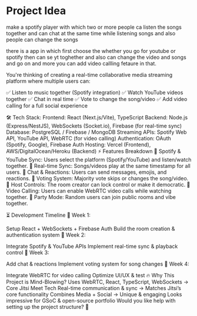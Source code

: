 # Project Idea
make a spotify player with which two or more people ca listen the songs together and can chat at the same time while listening songs and also people can change the songs 

there is a app in which first choose the whether you go for youtube or spotify then can se yt toghether and also can change the video and songs and go on and more you can add video callling fetaure in that.



You're thinking of creating a real-time collaborative media streaming platform where multiple users can:

✅ Listen to music together (Spotify integration)
✅ Watch YouTube videos together
✅ Chat in real time
✅ Vote to change the song/video
✅ Add video calling for a full social experience

🛠️ Tech Stack:
Frontend: React (Next.js/Vite), TypeScript
Backend: Node.js (Express/NestJS), WebSockets (Socket.io), Firebase (for real-time sync)
Database: PostgreSQL / Firebase / MongoDB
Streaming APIs: Spotify Web API, YouTube API, WebRTC (for video calling)
Authentication: OAuth (Spotify, Google), Firebase Auth
Hosting: Vercel (Frontend), AWS/DigitalOcean/Heroku (Backend)
⚡ Features Breakdown
🔹 Spotify & YouTube Sync: Users select the platform (Spotify/YouTube) and listen/watch together.
🔹 Real-time Sync: Songs/videos play at the same timestamp for all users.
🔹 Chat & Reactions: Users can send messages, emojis, and reactions.
🔹 Voting System: Majority vote skips or changes the song/video.
🔹 Host Controls: The room creator can lock control or make it democratic.
🔹 Video Calling: Users can enable WebRTC video calls while watching together.
🔹 Party Mode: Random users can join public rooms and vibe together.

⏳ Development Timeline
🚀 Week 1:

Setup React + WebSockets + Firebase Auth
Build the room creation & authentication system
🚀 Week 2:

Integrate Spotify & YouTube APIs
Implement real-time sync & playback control
🚀 Week 3:

Add chat & reactions
Implement voting system for song changes
🚀 Week 4:

Integrate WebRTC for video calling
Optimize UI/UX & test
🔥 Why This Project is Mind-Blowing?
Uses WebRTC, React, TypeScript, WebSockets → Core Jitsi Meet Tech
Real-time communication & sync → Matches Jitsi’s core functionality
Combines Media + Social → Unique & engaging
Looks impressive for GSoC & open-source portfolio
Would you like help with setting up the project structure? 🚀
